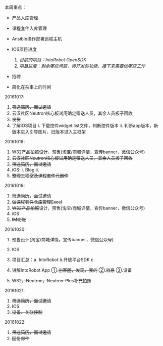 本周重点：

* 产品入库管理

* 课程套件入库管理

* Ansible操作部署远程主机

* IOS项目进度

  1. _目前的项目：IntoRobot     OpenSDK_
  2. _项目进度：剩余哪些问题，待开发的功能，接下来需要做哪些工作_

* 招聘

* 简化在杂事上的时间


20161017:

1. ~~筛选简历，面试邀请~~
2. 云汉社区Neutron核心板试用确定赠送人员，其余人员板子回收
3. ~~发货~~
4. 了解iOS项目
  i. 下载控件widget list文件，判断控件版本
  ii. 判断app版本，新版本进入引导图片，旧版本进入主框架

20161018:

1. W32产品拍照设计，预售\(淘宝\/商城详情，宣传banner，微信公众号\)
2. ~~云汉社区Neutron核心板试用确定赠送人员，其余人员板子回收~~
3. ~~筛选简历，面试邀请~~
4. iOS: 
  i. Blog
  ii.
5. ~~整理工程室及课程套件元器件~~

20161019:

1. ~~筛选简历，面试邀请~~
2. ~~做课程套件仓库管理Excel~~
3. ~~W32产品拍照~~设计，预售\(淘宝\/商城详情，宣传banner，微信公众号\)
4. iOS
  1. ~~IM功能~~


20161020:

1. 预售设计\(淘宝\/商城详情，宣传banner，微信公众号\)
2. IOS
  1. 项目汇总：a. IntoRobot  b.开放平台SDK    c.
  2. 讲解IntoRobot App
  ①.~~创客圈，发现，我的~~
  ②.~~消息~~
  ③.设备

3. ~~W32，Neutron，Neutron-Plus补充拍照~~


20161021:

1. ~~筛选简历，面试邀请~~
2. IOS
  1. ~~设备、关联控制~~


20161022:

1. ~~筛选简历，面试邀请~~
2. ~~回复邮件~~

